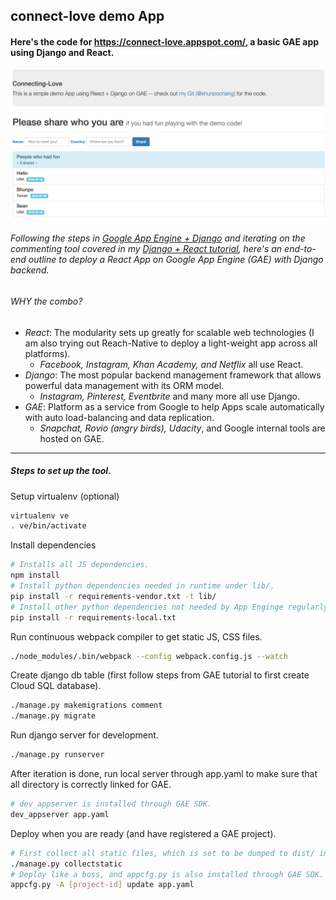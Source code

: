 ## connect-love demo App
#### Here's the code for https://connect-love.appspot.com/, a basic GAE app using Django and React.
![alt text](https://github.com/shunpochang/file_dump/blob/master/images/connect_love_demo_img.png "connect-love demo")
###### Following the steps in [Google App Engine + Django](https://cloud.google.com/python/django/appengine) and iterating on the commenting tool covered in my [Django + React tutorial](https://github.com/shunpochang/examples), here's an end-to-end outline to deploy a React App on Google App Engine (GAE) with Django backend.
###### WHY the combo?
* _React_: The modularity sets up greatly for scalable web technologies (I am also trying out Reach-Native to deploy a light-weight app across all platforms).
  * *Facebook, Instagram, Khan Academy, and Netflix* all use React.
* _Django_: The most popular backend management framework that allows powerful data management with its ORM model.
  * *Instagram, Pinterest, Eventbrite* and many more all use Django.
* _GAE_: Platform as a service from Google to help Apps scale automatically with auto load-balancing and data replication.
  * *Snapchat, Rovio (angry birds), Udacity*, and Google internal tools are hosted on GAE.

---

##### Steps to set up the tool.

Setup virtualenv (optional)
```bash
virtualenv ve
. ve/bin/activate
```

Install dependencies
```bash
# Installs all JS dependencies.
npm install
# Install python dependencies needed in runtime under lib/.
pip install -r requirements-vendor.txt -t lib/
# Install other python dependencies not needed by App Enginge regularly.
pip install -r requirements-local.txt
```

Run continuous webpack compiler to get static JS, CSS files.
```bash
./node_modules/.bin/webpack --config webpack.config.js --watch
```

Create django db table (first follow steps from GAE tutorial to first create Cloud SQL database).
```bash
./manage.py makemigrations comment
./manage.py migrate
```

Run django server for development.
```bash
./manage.py runserver
```

After iteration is done, run local server through app.yaml to make sure that all directory is correctly linked for GAE.
```bash
# dev_appserver is installed through GAE SDK.
dev_appserver app.yaml
```

Deploy when you are ready (and have registered a GAE project).
```bash
# First collect all static files, which is set to be dumped to dist/ in settings.py
./manage.py collectstatic
# Deploy like a boss, and appcfg.py is also installed through GAE SDK.
appcfg.py -A [project-id] update app.yaml
```
